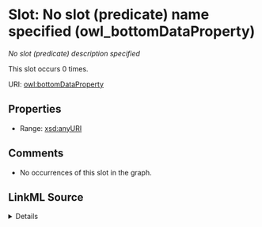 

# Slot: No slot (predicate) name specified (owl_bottomDataProperty)


_No slot (predicate) description specified_






This slot occurs 0 times.


URI: [owl:bottomDataProperty](http://www.w3.org/2002/07/owl#bottomDataProperty)



<!-- no inheritance hierarchy -->








## Properties

* Range: [xsd:anyURI](http://www.w3.org/2001/XMLSchema#anyURI)





## Comments

* No occurrences of this slot in the graph.



## LinkML Source

<details>

```yaml
name: owl_bottomDataProperty
annotations:
  count:
    tag: count
    value: 0
description: No slot (predicate) description specified
title: No slot (predicate) name specified
comments:
- No occurrences of this slot in the graph.
from_schema: hydrology-kg
rank: 1000
domain: owl_bottomDataProperty
slot_uri: owl:bottomDataProperty
alias: owl_bottomDataProperty
range: uri

```
</details>
